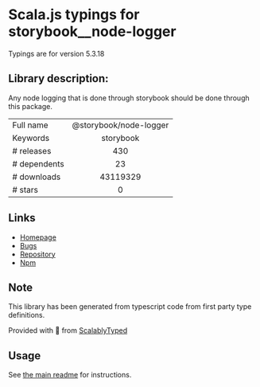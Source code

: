 
# Scala.js typings for storybook__node-logger

Typings are for version 5.3.18

## Library description:
Any node logging that is done through storybook should be done through this package.

|                    |                 |
| ------------------ | :-------------: |
| Full name          | @storybook/node-logger |
| Keywords           | storybook |
| # releases         | 430 |
| # dependents       | 23 |
| # downloads        | 43119329 |
| # stars            | 0 |

## Links
- [Homepage](https://github.com/storybookjs/storybook/tree/master/lib/node-logger)
- [Bugs](https://github.com/storybookjs/storybook/issues)
- [Repository](https://github.com/storybookjs/storybook)
- [Npm](https://www.npmjs.com/package/%40storybook%2Fnode-logger)
    


## Note
This library has been generated from typescript code from first party type definitions.

Provided with :purple_heart: from [ScalablyTyped](https://github.com/oyvindberg/ScalablyTyped)

## Usage
See [the main readme](../../readme.md) for instructions.


